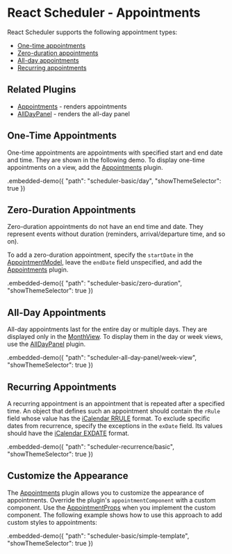 # React Scheduler - Appointments

React Scheduler supports the following appointment types:

- [One-time appointments]()
- [Zero-duration appointments]()
- [All-day appointments]()
- [Recurring appointments]()

## Related Plugins

- [Appointments](../reference/appointments.md) - renders appointments
- [AllDayPanel](../reference/all-day-panel.md) - renders the all-day panel

## One-Time Appointments

One-time appointments are appointments with specified start and end date and time. They are shown in the following demo. To display one-time appointments on a view, add the [Appointments](../reference/appointments.md) plugin.

.embedded-demo({ "path": "scheduler-basic/day", "showThemeSelector": true })

## Zero-Duration Appointments

Zero-duration appointments do not have an end time and date. They represent events without duration (reminders, arrival/departure time, and so on).

To add a zero-duration appointment, specify the `startDate` in the [AppointmentModel](../reference/scheduler.md#appointmentmodel), leave the `endDate` field unspecified, and add the [Appointments](../reference/appointments.md) plugin.

.embedded-demo({ "path": "scheduler-basic/zero-duration", "showThemeSelector": true })

## All-Day Appointments

All-day appointments last for the entire day or multiple days. They are displayed only in the [MonthView](../reference/month-view.md). To display them in the day or week views, use the [AllDayPanel](../reference/all-day-panel.md) plugin.

.embedded-demo({ "path": "scheduler-all-day-panel/week-view", "showThemeSelector": true })

## Recurring Appointments

A recurring appointment is an appointment that is repeated after a specified time. An object that defines such an appointment should contain the `rRule` field whose value has the [iCalendar RRULE](https://tools.ietf.org/html/rfc5545#section-3.8.5.3) format. To exclude specific dates from recurrence, specify the exceptions in the `exDate` field. Its values should have the [iCalendar EXDATE](https://tools.ietf.org/html/rfc5545#section-3.8.5.1) format.

.embedded-demo({ "path": "scheduler-recurrence/basic", "showThemeSelector": true })

## Customize the Appearance

The [Appointments](../reference/appointments.md) plugin allows you to customize the appearance of appointments. Override the plugin's `appointmentComponent` with a custom component. Use the [AppointmentProps](../reference/appointments.md#appointmentsappointmentprops) when you implement the custom component. The following example shows how to use this approach to add custom styles to appointments:

.embedded-demo({ "path": "scheduler-basic/simple-template", "showThemeSelector": true })
